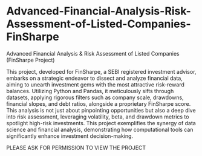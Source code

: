# Advanced-Financial-Analysis-Risk-Assessment-of-Listed-Companies-FinSharpe
Advanced Financial Analysis &amp; Risk Assessment of Listed Companies (FinSharpe Project)

This project, developed for FinSharpe, a SEBI registered investment advisor, embarks on a strategic endeavor to dissect and analyze financial data, aiming to unearth investment gems with the most attractive risk-reward balances. Utilizing Python and Pandas, it meticulously sifts through datasets, applying rigorous filters such as company scale, drawdowns, financial slopes, and debt ratios, alongside a proprietary FinSharpe score. This analysis is not just about pinpointing opportunities but also a deep dive into risk assessment, leveraging volatility, beta, and drawdown metrics to spotlight high-risk investments. This project exemplifies the synergy of data science and financial analysis, demonstrating how computational tools can significantly enhance investment decision-making.

PLEASE ASK FOR PERMISSION TO VIEW THE PROJECT
